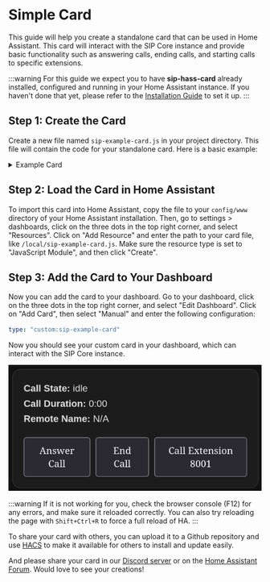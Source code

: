 

# Simple Card

This guide will help you create a standalone card that can be used in Home Assistant. This card will interact with the SIP Core instance and provide basic functionality such as answering calls, ending calls, and starting calls to specific extensions.

:::warning
For this guide we expect you to have **sip-hass-card** already installed, configured and running in your Home Assistant instance. If you haven't done that yet, please refer to the [Installation Guide](/tutorial/introduction.md) to set it up.
:::

## Step 1: Create the Card
Create a new file named `sip-example-card.js` in your project directory. This file will contain the code for your standalone card. Here is a basic example:

<details>
<summary>Example Card</summary>

This example shows how to create a standalone card that can be used in Home Assistant. It includes basic functionality to interact with the SIP Core instance.

```js
import { LitElement, html, css } from "https://cdn.jsdelivr.net/npm/lit-element@4.2.0/+esm";


class ExampleCard extends LitElement {
    sipCore;

    static styles = css`
        ha-card {
            padding: 16px;
            font-family: Arial, sans-serif;
        }

        .status {
            margin-bottom: 16px;
        }

        .buttons {
            display: flex;
            gap: 8px;
        }

        button {
            padding: 8px 16px;
            font-size: 14px;
            cursor: pointer;
        }
    `;

    connectedCallback() {
        super.connectedCallback();
        window.addEventListener("sipcore-update", this.updateHandler);
    }

    disconnectedCallback() {
        super.disconnectedCallback();
        window.removeEventListener("sipcore-update", this.updateHandler);
    }

    updateHandler = () => {
        if (!this.sipCore) {
            this.sipCore = window.sipCore;
        }
        this.requestUpdate();
    };

    setConfig(config) {
        // Validate the config here
    }

    render() {
        if (!this.sipCore) {
            return html`<div>Loading...</div>`;
        }

        return html`
            <ha-card>
                <div class="status">
                    <strong>Call State:</strong> ${this.sipCore.callState}<br />
                    <strong>Call Duration:</strong> ${this.sipCore.callDuration}<br />
                    <strong>Remote Name:</strong> ${this.sipCore.remoteName || "N/A"}<br />
                </div>
                <div class="buttons">
                    <button @click=${() => this.sipCore.answerCall()}>Answer Call</button>
                    <button @click=${() => this.sipCore.endCall()}>End Call</button>
                    <button @click=${() => this.sipCore.startCall("8001")}>Call Extension 8001</button>
                </div>
            </ha-card>
        `;
    }
}

customElements.define("sip-example-card", ExampleCard);
window.customCards = window.customCards || [];
window.customCards.push({
    type: "sip-example-card",
    name: "SIP Example Card",
    preview: true,
    description: "SIP Example Card",
});
```
</details>

## Step 2: Load the Card in Home Assistant

To import this card into Home Assistant, copy the file to your `config/www` directory of your Home Assistant installation. Then, go to settings > dashboards, click on the three dots in the top right corner, and select "Resources". Click on "Add Resource" and enter the path to your card file, like `/local/sip-example-card.js`.
Make sure the resource type is set to "JavaScript Module", and then click "Create".

## Step 3: Add the Card to Your Dashboard

Now you can add the card to your dashboard. Go to your dashboard, click on the three dots in the top right corner, and select "Edit Dashboard". Click on "Add Card", then select "Manual" and enter the following configuration:

```yaml
type: "custom:sip-example-card"
```

Now you should see your custom card in your dashboard, which can interact with the SIP Core instance.

![working custom card](image-1.png)

:::warning
If it is not working for you, check the browser console (F12) for any errors, and make sure it reloaded correctly. You can also try reloading the page with `Shift+Ctrl+R` to force a full reload of HA.
:::

To share your card with others, you can upload it to a Github repository and use [HACS](https://www.hacs.xyz/docs/publish/plugin/) to make it available for others to install and update easily.

And please share your card in our [Discord server](https://discordapp.com/invite/qxnDtHbwuD) or on the [Home Assistant Forum](https://community.home-assistant.io/). Would love to see your creations!
